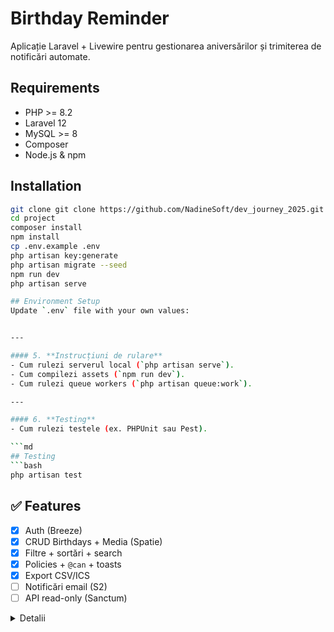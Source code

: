 # Birthday Reminder
Aplicație Laravel + Livewire pentru gestionarea aniversărilor și trimiterea de notificări automate.

## Requirements
- PHP >= 8.2
- Laravel 12
- MySQL >= 8
- Composer
- Node.js & npm

## Installation
```bash
git clone git clone https://github.com/NadineSoft/dev_journey_2025.git
cd project
composer install
npm install
cp .env.example .env
php artisan key:generate
php artisan migrate --seed
npm run dev
php artisan serve

## Environment Setup
Update `.env` file with your own values:


---

#### 5. **Instrucțiuni de rulare**
- Cum rulezi serverul local (`php artisan serve`).
- Cum compilezi assets (`npm run dev`).
- Cum rulezi queue workers (`php artisan queue:work`).

---

#### 6. **Testing**
- Cum rulezi testele (ex. PHPUnit sau Pest).

```md
## Testing
```bash
php artisan test
```

## ✅ Features

- [x] Auth (Breeze)
- [x] CRUD Birthdays + Media (Spatie)
- [x] Filtre + sortări + search
- [x] Policies + `@can` + toasts
- [x] Export CSV/ICS
- [ ] Notificări email (S2)
- [ ] API read-only (Sanctum)

<details>
  <summary>Detalii</summary>

- **Auth (Breeze):** login/register, protecție rute.
- **CRUD & Media:** Spatie Medialibrary pentru avatar/poze.
- **Filtre/Sort/Search:** `this_week`, `upcoming`, order by `name`/`date`, search cu reset pe pagina 1.
- **Policies & UI:** `@can` în Blade + `$this->authorize()` în Livewire.
- **Export:** `GET /export/csv`, `GET /export/ics` (day/month păstrate cu zero în față).
- **Notificări (S2):** job + scheduler (în lucru).
- **API (S2):** Sanctum token + rate limit (în lucru).
</details>
